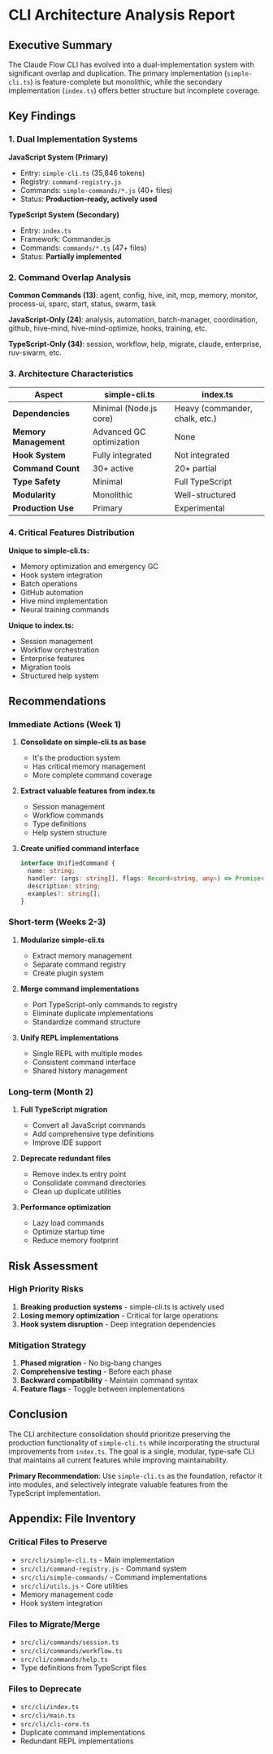 # CLI Architecture Analysis Report

## Executive Summary

The Claude Flow CLI has evolved into a dual-implementation system with significant overlap and duplication. The primary implementation (`simple-cli.ts`) is feature-complete but monolithic, while the secondary implementation (`index.ts`) offers better structure but incomplete coverage.

## Key Findings

### 1. Dual Implementation Systems

**JavaScript System (Primary)**
- Entry: `simple-cli.ts` (35,846 tokens)
- Registry: `command-registry.js`
- Commands: `simple-commands/*.js` (40+ files)
- Status: **Production-ready, actively used**

**TypeScript System (Secondary)**
- Entry: `index.ts`
- Framework: Commander.js
- Commands: `commands/*.ts` (47+ files)
- Status: **Partially implemented**

### 2. Command Overlap Analysis

**Common Commands (13)**: agent, config, hive, init, mcp, memory, monitor, process-ui, sparc, start, status, swarm, task

**JavaScript-Only (24)**: analysis, automation, batch-manager, coordination, github, hive-mind, hive-mind-optimize, hooks, training, etc.

**TypeScript-Only (34)**: session, workflow, help, migrate, claude, enterprise, ruv-swarm, etc.

### 3. Architecture Characteristics

| Aspect | simple-cli.ts | index.ts |
|--------|---------------|----------|
| **Dependencies** | Minimal (Node.js core) | Heavy (commander, chalk, etc.) |
| **Memory Management** | Advanced GC optimization | None |
| **Hook System** | Fully integrated | Not integrated |
| **Command Count** | 30+ active | 20+ partial |
| **Type Safety** | Minimal | Full TypeScript |
| **Modularity** | Monolithic | Well-structured |
| **Production Use** | Primary | Experimental |

### 4. Critical Features Distribution

**Unique to simple-cli.ts:**
- Memory optimization and emergency GC
- Hook system integration
- Batch operations
- GitHub automation
- Hive mind implementation
- Neural training commands

**Unique to index.ts:**
- Session management
- Workflow orchestration
- Enterprise features
- Migration tools
- Structured help system

## Recommendations

### Immediate Actions (Week 1)

1. **Consolidate on simple-cli.ts as base**
   - It's the production system
   - Has critical memory management
   - More complete command coverage

2. **Extract valuable features from index.ts**
   - Session management
   - Workflow commands
   - Type definitions
   - Help system structure

3. **Create unified command interface**
   ```typescript
   interface UnifiedCommand {
     name: string;
     handler: (args: string[], flags: Record<string, any>) => Promise<void>;
     description: string;
     examples?: string[];
   }
   ```

### Short-term (Weeks 2-3)

1. **Modularize simple-cli.ts**
   - Extract memory management
   - Separate command registry
   - Create plugin system

2. **Merge command implementations**
   - Port TypeScript-only commands to registry
   - Eliminate duplicate implementations
   - Standardize command structure

3. **Unify REPL implementations**
   - Single REPL with multiple modes
   - Consistent command interface
   - Shared history management

### Long-term (Month 2)

1. **Full TypeScript migration**
   - Convert all JavaScript commands
   - Add comprehensive type definitions
   - Improve IDE support

2. **Deprecate redundant files**
   - Remove index.ts entry point
   - Consolidate command directories
   - Clean up duplicate utilities

3. **Performance optimization**
   - Lazy load commands
   - Optimize startup time
   - Reduce memory footprint

## Risk Assessment

### High Priority Risks
1. **Breaking production systems** - simple-cli.ts is actively used
2. **Losing memory optimization** - Critical for large operations
3. **Hook system disruption** - Deep integration dependencies

### Mitigation Strategy
1. **Phased migration** - No big-bang changes
2. **Comprehensive testing** - Before each phase
3. **Backward compatibility** - Maintain command syntax
4. **Feature flags** - Toggle between implementations

## Conclusion

The CLI architecture consolidation should prioritize preserving the production functionality of `simple-cli.ts` while incorporating the structural improvements from `index.ts`. The goal is a single, modular, type-safe CLI that maintains all current features while improving maintainability.

**Primary Recommendation**: Use `simple-cli.ts` as the foundation, refactor it into modules, and selectively integrate valuable features from the TypeScript implementation.

## Appendix: File Inventory

### Critical Files to Preserve
- `src/cli/simple-cli.ts` - Main implementation
- `src/cli/command-registry.js` - Command system
- `src/cli/simple-commands/` - Command implementations
- `src/cli/utils.js` - Core utilities
- Memory management code
- Hook system integration

### Files to Migrate/Merge
- `src/cli/commands/session.ts`
- `src/cli/commands/workflow.ts`
- `src/cli/commands/help.ts`
- Type definitions from TypeScript files

### Files to Deprecate
- `src/cli/index.ts`
- `src/cli/main.ts`
- `src/cli/cli-core.ts`
- Duplicate command implementations
- Redundant REPL implementations
